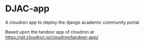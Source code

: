 # DJAC-app

A cloudron app to deploy the django academic community portal


Based upon the tandoor app of cloudron at https://git.cloudron.io/cloudron/tandoor-app/
